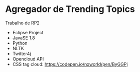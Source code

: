 # Agregador de Trending Topics
Trabalho de RP2

- Eclipse Project
- JavaSE 1.8
- Python
- NLTK
- Twitter4j
- Opencloud API
- CSS tag cloud: https://codepen.io/nxworld/pen/ByGGPj
